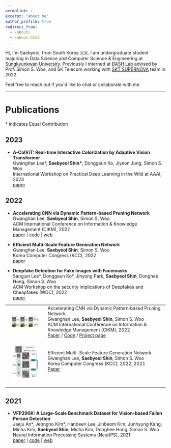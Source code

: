 ```yaml
---
permalink: /
excerpt: "About me"
author_profile: true
redirect_from:
  - /about/
  - /about.html
---
```


Hi, I'm Saebyeol, from South Korea 🇰🇷.
I am undergraduate student majoring in Data Science and Computer Science & Engineering at [Sungkyunkwan University](https://www.skku.edu/eng/).
Previously I interned at [DASH Lab](https://dash-lab.github.io/) advised by Prof. Simon S. Woo, and SK Telecom working with [SKT SUPERNOVA](https://openapi.sk.com/products/detail?svcSeq=23&menuSeq=219) team in 2022.

Feel free to reach out if you'd like to chat or collaborate with me.

---

# Publications

\* indicates Equal Contribution

## 2023

- **A-ColViT: Real-time Interactive Colorization by Adaptive Vision Transformer**
  <br/>Gwanghan Lee\*, **Saebyeol Shin\***, Donggeun Ko, Jiyeon Jung, Simon S. Woo
  <br/>International Workshop on Practical Deep Learning in the Wild at AAAI, 2023
  <br/>[paper](https://practical-dl.github.io/2023/long_paper/27/CameraReady/27.pdf)

## 2022

- **Accelerating CNN via Dynamic Pattern‑based Pruning Network**
  <br/>Gwanghan Lee, **Saebyeol Shin**, Simon S. Woo
  <br/>ACM International Conference on Information & Knowledge Management (CIKM), 2022
  <br/>[paper](https://dl.acm.org/doi/10.1145/3511808.3557225) \| [code](https://github.com/SaebyeolShin/DPPNet) \| [web](https://sites.google.com/g.skku.edu/dppnet/)

- **Efficient Multi-Scale Feature Generation Network**
  <br/>Gwanghan Lee, **Saebyeol Shin**, Simon S. Woo
  <br/>Korea Computer Congress (KCC), 2022
  <br/>[paper](https://www.dbpia.co.kr/journal/articleDetail?nodeId=NODE11113433)

- **Deepfake Detection for Fake Images with Facemasks**
  <br/>Sangjun Lee\*, Donggeun Ko\*, Jinyong Park, **Saebyeol Shin**, Donghee Hong, Simon S. Woo
  <br/>ACM Workshop on the security implications of Deepfakes and Cheapfakes (WDC), 2022
  <br/>[paper](https://dl.acm.org/doi/abs/10.1145/3494109.3527189)

<table width="100%" align="center" border="0" cellpadding="20"><tbody>
  <tr>
    <td style="padding:20px;width:25%;vertical-align:middle"><img style="width:100%;max-width:200px" src="images/DPPNet.png"></td>
    <td valign="center">
      <papertitle>Accelerating CNN via Dynamic Pattern‑based Pruning Network</papertitle>
    <br>
      Gwanghan Lee,
      <strong>Saebyeol Shin</strong>,
      Simon S. Woo
    <br>
      ACM International Conference on Information & Knowledge Management (CIKM), 2022
    <br>
      <a href="https://dl.acm.org/doi/10.1145/3511808.3557225" target="_blank">Paper</a> /
      <a href="https://github.com/SaebyeolShin/DPPNet" target="_blank">Code</a> /
      <a href="https://sites.google.com/g.skku.edu/dppnet/" target="_blank">Project page</a> 
    </td>
  </tr>

  <p></p><p></p>

  <tr>
    <td style="padding:20px;width:25%;vertical-align:middle"><img style="width:100%;max-width:200px" src="images/EMGNet.png"></td>
    <td valign="center">
    <papertitle>Efficient Multi-Scale Feature Generation Network</papertitle>
    <br>
      Gwanghan Lee,
      <strong>Saebyeol Shin</strong>,
      Simon S. Woo
    <br>
      Korea Computer Congress (KCC), 2022</em>, 2021
    <br>
    <a href="https://www.dbpia.co.kr/journal/articleDetail?nodeId=NODE11113433" target="_blank">Paper</a>
  <p></p>
    </td>
  </tr>
</tbody></table>

## 2021

- **VFP290K: A Large‑Scale Benchmark Dataset for Vision‑based Fallen Person Detection**
  <br/>Jaeju An\*, Jeongho Kim\*, Hanbeen Lee, Jinbeom Kim, Junhyung Kang, Minha Kim, **Saebyeol Shin**, Minha Kim, Donghee Hong, Simon S. Woo
  <br/>Neural Information Processing Systems (NeurIPS), 2021
  <br/>[paper](https://openreview.net/forum?id=y2AbfIXgBK3) \| [code](https://github.com/DASH-Lab/VFP290K) \| [web](https://sites.google.com/view/dash-vfp300k/)
